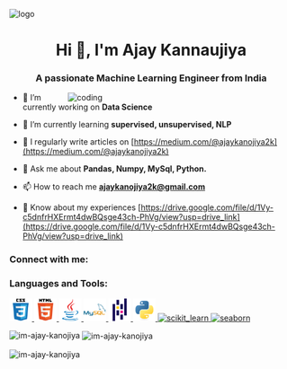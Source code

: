 ![logo](https://camo.githubusercontent.com/ba9f3bd30647e352a3f5e1e45eb45c6ec7bad6155cd16aaedf4a426738da0ca5/68747470733a2f2f696e646f616e616c79746963612e636f6d2f7374617469632f696d616765732f62616e6e6572722e676966)

<h1 align="center">Hi 👋, I'm Ajay Kannaujiya</h1>
<h3 align="center">A passionate Machine Learning Engineer from India</h3>

<img align="right" alt = "coding" width = "400" src ="https://external-content.duckduckgo.com/iu/?u=https%3A%2F%2Fcamo.githubusercontent.com%2F8bf6f6d78abc81fcf9c49f10649423e73ea44bc248e83aaae8759d401c829a84%2F68747470733a2f2f70687973696373677572756b756c2e66696c65732e776f726470726573732e636f6d2f323031392f30322f6368617261637465722d312e676966&f=1&nofb=1&ipt=434ef7533610f9a47163568a87e690dd7f85f3623679e8e031075cc2f05eef3f&ipo=images">

- 🔭 I’m currently working on **Data Science**

- 🌱 I’m currently learning **supervised, unsupervised, NLP**

- 📝 I regularly write articles on [https://medium.com/@ajaykanojiya2k](https://medium.com/@ajaykanojiya2k)

- 💬 Ask me about **Pandas, Numpy, MySql, Python.**

- 📫 How to reach me **ajaykanojiya2k@gmail.com**

- 📄 Know about my experiences [https://drive.google.com/file/d/1Vy-c5dnfrHXErmt4dwBQsge43ch-PhVg/view?usp=drive_link](https://drive.google.com/file/d/1Vy-c5dnfrHXErmt4dwBQsge43ch-PhVg/view?usp=drive_link)

<h3 align="left">Connect with me:</h3>
<p align="left">
</p>

<h3 align="left">Languages and Tools:</h3>
<p align="left"> <a href="https://www.w3schools.com/css/" target="_blank" rel="noreferrer"> <img src="https://raw.githubusercontent.com/devicons/devicon/master/icons/css3/css3-original-wordmark.svg" alt="css3" width="40" height="40"/> </a> <a href="https://www.w3.org/html/" target="_blank" rel="noreferrer"> <img src="https://raw.githubusercontent.com/devicons/devicon/master/icons/html5/html5-original-wordmark.svg" alt="html5" width="40" height="40"/> </a> <a href="https://www.java.com" target="_blank" rel="noreferrer"> <img src="https://raw.githubusercontent.com/devicons/devicon/master/icons/java/java-original.svg" alt="java" width="40" height="40"/> </a> <a href="https://www.mysql.com/" target="_blank" rel="noreferrer"> <img src="https://raw.githubusercontent.com/devicons/devicon/master/icons/mysql/mysql-original-wordmark.svg" alt="mysql" width="40" height="40"/> </a> <a href="https://pandas.pydata.org/" target="_blank" rel="noreferrer"> <img src="https://raw.githubusercontent.com/devicons/devicon/2ae2a900d2f041da66e950e4d48052658d850630/icons/pandas/pandas-original.svg" alt="pandas" width="40" height="40"/> </a> <a href="https://www.python.org" target="_blank" rel="noreferrer"> <img src="https://raw.githubusercontent.com/devicons/devicon/master/icons/python/python-original.svg" alt="python" width="40" height="40"/> </a> <a href="https://scikit-learn.org/" target="_blank" rel="noreferrer"> <img src="https://upload.wikimedia.org/wikipedia/commons/0/05/Scikit_learn_logo_small.svg" alt="scikit_learn" width="40" height="40"/> </a> <a href="https://seaborn.pydata.org/" target="_blank" rel="noreferrer"> <img src="https://seaborn.pydata.org/_images/logo-mark-lightbg.svg" alt="seaborn" width="40" height="40"/> </a> </p>

<p><img align="left" src="https://github-readme-stats.vercel.app/api/top-langs?username=im-ajay-kanojiya&show_icons=true&locale=en&layout=compact" alt="im-ajay-kanojiya" /></p>

<p>&nbsp;<img align="center" src="https://github-readme-stats.vercel.app/api?username=im-ajay-kanojiya&show_icons=true&locale=en" alt="im-ajay-kanojiya" /></p>

<p><img align="center" src="https://github-readme-streak-stats.herokuapp.com/?user=im-ajay-kanojiya&" alt="im-ajay-kanojiya" /></p>
